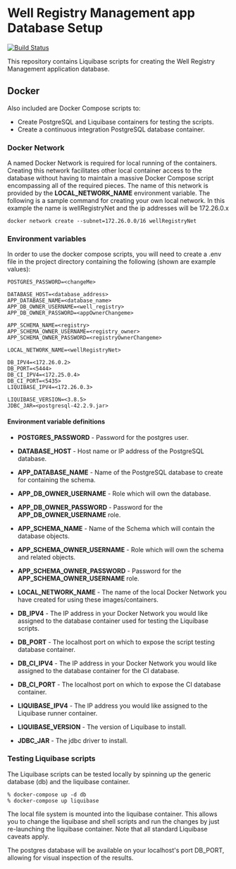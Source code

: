 # Well Registry Management app Database Setup

[![Build Status](https://travis-ci.com/ACWI-SOGW/well-registry-db.svg?branch=master)](https://travis-ci.com/ACWI-SOGW/well-registry-db)

This repository contains Liquibase scripts for creating the Well Registry Management application database.

## Docker
Also included are Docker Compose scripts to:
* Create PostgreSQL and Liquibase containers for testing the scripts.
* Create a continuous integration PostgreSQL database container.

### Docker Network
A named Docker Network is required for local running of the containers. Creating this network facilitates other local container access to the database without having to maintain a massive Docker Compose 
script encompassing all of the required pieces. The name of this network is provided by the __LOCAL_NETWORK_NAME__ environment variable. The following is a sample command for creating your own local network. In this example the name is wellRegistryNet and the ip addresses will be 172.26.0.x

```
docker network create --subnet=172.26.0.0/16 wellRegistryNet
```

### Environment variables
In order to use the docker compose scripts, you will need to create a .env file in the project directory containing 
the following (shown are example values):

```
POSTGRES_PASSWORD=<changeMe>

DATABASE_HOST=<database_address>
APP_DATABASE_NAME=<database_name>
APP_DB_OWNER_USERNAME=<well_registry>
APP_DB_OWNER_PASSWORD=<appOwnerChangeme>

APP_SCHEMA_NAME=<registry>
APP_SCHEMA_OWNER_USERNAME=<registry_owner>
APP_SCHEMA_OWNER_PASSWORD=<registryOwnerChangeme>

LOCAL_NETWORK_NAME=<wellRegistryNet>

DB_IPV4=<172.26.0.2>
DB_PORT=<5444>
DB_CI_IPV4=<172.25.0.4>
DB_CI_PORT=<5435>
LIQUIBASE_IPV4=<172.26.0.3>

LIQUIBASE_VERSION=<3.8.5>
JDBC_JAR=<postgresql-42.2.9.jar>

```

#### Environment variable definitions

* **POSTGRES_PASSWORD** - Password for the postgres user.

* **DATABASE_HOST** - Host name or IP address of the PostgreSQL database.
* **APP_DATABASE_NAME** - Name of the PostgreSQL database to create for containing the schema.
* **APP_DB_OWNER_USERNAME** - Role which will own the database.
* **APP_DB_OWNER_PASSWORD** - Password for the **APP_DB_OWNER_USERNAME** role.

* **APP_SCHEMA_NAME** - Name of the Schema which will contain the database objects.
* **APP_SCHEMA_OWNER_USERNAME** - Role which will own the schema and related objects.
* **APP_SCHEMA_OWNER_PASSWORD** - Password for the **APP_SCHEMA_OWNER_USERNAME** role.

* **LOCAL_NETWORK_NAME** - The name of the local Docker Network you have created for using these images/containers.

* **DB_IPV4** - The IP address in your Docker Network you would like assigned to the database container used for testing the Liquibase scripts.
* **DB_PORT** - The localhost port on which to expose the script testing database container.
* **DB_CI_IPV4** - The IP address in your Docker Network you would like assigned to the database container for the CI database.
* **DB_CI_PORT** - The localhost port on which to expose the CI database container.
* **LIQUIBASE_IPV4** - The IP address you would like assigned to the Liquibase runner container.

* **LIQUIBASE_VERSION** - The version of Liquibase to install.
* **JDBC_JAR** - The jdbc driver to install.

### Testing Liquibase scripts
The Liquibase scripts can be tested locally by spinning up the generic database (db) and the liquibase container.

```
% docker-compose up -d db
% docker-compose up liquibase
```

The local file system is mounted into the liquibase container. This allows you to change the liquibase and shell scripts and run the changes by just re-launching the liquibase container. Note that all standard Liquibase caveats apply.

The postgres database will be available on your localhost's port DB_PORT, allowing for visual inspection of the results.
